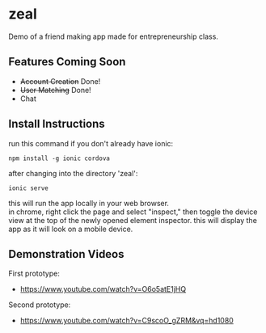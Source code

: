 # zeal
Demo of a friend making app made for entrepreneurship class.

## Features Coming Soon
- ~~Account Creation~~ Done!
- ~~User Matching~~  Done!
- Chat

## Install Instructions
run this command if you don't already have ionic:

`npm install -g ionic cordova`
 
after changing into the directory 'zeal':

`ionic serve`

this will run the app locally in your web browser.  
in chrome, right click the page and select "inspect," then toggle the device view at the top of the newly opened element inspector. this will display the app as it will look on a mobile device.

## Demonstration Videos
First prototype:  
- https://www.youtube.com/watch?v=O6o5atE1jHQ

Second prototype:
- https://www.youtube.com/watch?v=C9scoO_gZRM&vq=hd1080

